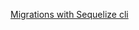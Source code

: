 [Migrations with Sequelize cli](https://codeburst.io/creating-a-dynamic-database-using-postgres-and-sequelize-5264cea5a2d)

